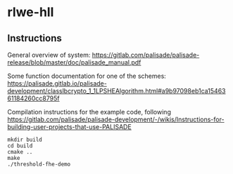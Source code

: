 # rlwe-hll


## Instructions
General overview of system:
https://gitlab.com/palisade/palisade-release/blob/master/doc/palisade_manual.pdf

Some function documentation for one of the schemes:
https://palisade.gitlab.io/palisade-development/classlbcrypto_1_1LPSHEAlgorithm.html#a9b97098eb1ca1546361184260cc8795f

Compilation instructions for the example code, following
https://gitlab.com/palisade/palisade-development/-/wikis/Instructions-for-building-user-projects-that-use-PALISADE
```
mkdir build
cd build
cmake ..
make
./threshold-fhe-demo
```


